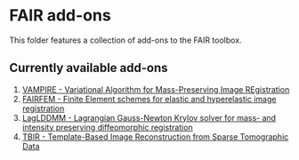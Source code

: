 # FAIR add-ons

This folder features a collection of add-ons to the FAIR toolbox. 

## Currently available add-ons
1. [VAMPIRE - Variational Algorithm for Mass-Preserving Image REgistration](https://github.com/C4IR/FAIR.m/tree/master/add-ons/VAMPIRE)
1. [FAIRFEM - Finite Element schemes for elastic and hyperelastic image registration](https://github.com/C4IR/FAIR.m/tree/master/add-ons/FAIRFEM)
1. [LagLDDMM - Lagrangian Gauss-Newton Krylov solver for mass- and intensity preserving diffeomorphic registration](https://github.com/C4IR/FAIR.m/tree/master/add-ons/LagLDDMM)
1. [TBIR - Template-Based Image Reconstruction from Sparse Tomographic Data](https://github.com/lukaslang/FAIR.m/tree/master/add-ons/TBIR)
